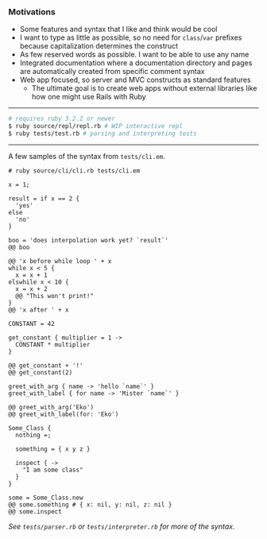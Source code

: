 ### Motivations

- Some features and syntax that I like and think would be cool
- I want to type as little as possible, so no need for `class`/`var` prefixes because capitalization determines the
  construct
- As few reserved words as possible. I want to be able to use any name
- Integrated documentation where a documentation directory and pages are automatically created from specific comment
  syntax
- Web app focused, so server and MVC constructs as standard features
    - The ultimate goal is to create web apps without external libraries like how one might use Rails with Ruby

---

```bash
# requires ruby 3.2.2 or newer
$ ruby source/repl/repl.rb # WIP interactive repl
$ ruby tests/test.rb # parsing and interpreting tests
```

---
A few samples of the syntax from `tests/cli.em`.

```
# ruby source/cli/cli.rb tests/cli.em

x = 1;

result = if x == 2 {
  'yes'
else
  'no'
}

boo = 'does interpolation work yet? `result`'
@@ boo

@@ 'x before while loop ' + x
while x < 5 {
  x = x + 1
elswhile x < 10 {
  x = x + 2
  @@ "This won't print!"
}
@@ 'x after ' + x

CONSTANT = 42

get_constant { multiplier = 1 ->
  CONSTANT * multiplier
}

@@ get_constant + '!'
@@ get_constant(2)

greet_with_arg { name -> 'hello `name`' }
greet_with_label { for name -> 'Mister `name`' }

@@ greet_with_arg('Eko')
@@ greet_with_label(for: 'Eko')

Some_Class {
  nothing =;

  something = { x y z }

  inspect { ->
    "I am some class"
  }
}

some = Some_Class.new
@@ some.something # { x: nil, y: nil, z: nil }
@@ some.inspect
```

*See `tests/parser.rb` or `tests/interpreter.rb` for more of the syntax.*
